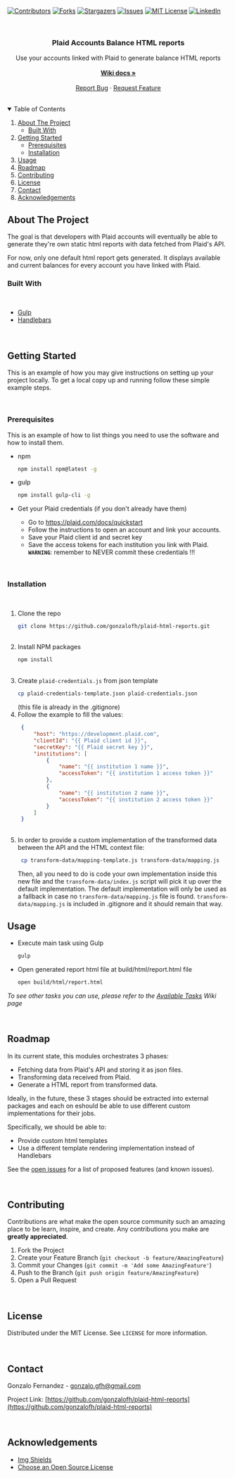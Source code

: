 <!-- PROJECT SHIELDS -->
[![Contributors][contributors-shield]][contributors-url]
[![Forks][forks-shield]][forks-url]
[![Stargazers][stars-shield]][stars-url]
[![Issues][issues-shield]][issues-url]
[![MIT License][license-shield]][license-url]
[![LinkedIn][linkedin-shield]][linkedin-url]

<!-- PROJECT LOGO -->
<br />
<p align="center">
  <h3 align="center">Plaid Accounts Balance HTML reports</h3>
  <p align="center">
    Use your accounts linked with Plaid to generate balance HTML reports
    <br/>
    <br/>
    <a href="https://github.com/gonzalofh/plaid-html-reports/wiki"><strong>Wiki docs »</strong></a>
    <br />
    <br />
    <a href="https://github.com/gonzalofh/plaid-html-reports/issues">Report Bug</a>
    ·
    <a href="https://github.com/gonzalofh/plaid-html-reports/issues">Request Feature</a>
  </p>
</p>

<br />

<!-- TABLE OF CONTENTS -->
<details open="open">
  <summary>Table of Contents</summary>
  <ol>
    <li>
      <a href="#about-the-project">About The Project</a>
      <ul>
        <li><a href="#built-with">Built With</a></li>
      </ul>
    </li>
    <li>
      <a href="#getting-started">Getting Started</a>
      <ul>
        <li><a href="#prerequisites">Prerequisites</a></li>
        <li><a href="#installation">Installation</a></li>
      </ul>
    </li>
    <li><a href="#usage">Usage</a></li>
    <li><a href="#roadmap">Roadmap</a></li>
    <li><a href="#contributing">Contributing</a></li>
    <li><a href="#license">License</a></li>
    <li><a href="#contact">Contact</a></li>
    <li><a href="#acknowledgements">Acknowledgements</a></li>
  </ol>
</details>



<!-- ABOUT THE PROJECT -->
## About The Project

The goal is that developers with Plaid accounts will eventually be able to generate they're own static html reports with data fetched from Plaid's API.

For now, only one default html report gets generated. It displays available and current balances for every account you have linked with Plaid.

### Built With
<br/>

* [Gulp](https://gulpjs.com)
* [Handlebars](https://handlebarsjs.com)

<br/>

<!-- GETTING STARTED -->
## Getting Started

This is an example of how you may give instructions on setting up your project locally.
To get a local copy up and running follow these simple example steps.

<br/>

### Prerequisites

This is an example of how to list things you need to use the software and how to install them.
* npm
  ```sh
  npm install npm@latest -g
  ```

* gulp
  ```sh
  npm install gulp-cli -g
  ```

* Get your Plaid credentials (if you don't already have them)
  - Go to https://plaid.com/docs/quickstart
  - Follow the instructions to open an account and link your accounts.
  - Save your Plaid client id and secret key
  - Save the access tokens for each institution you link with Plaid. 
  **`WARNING`**: remember to NEVER commit these credentials !!! 

<br/>

### Installation

<br/>

1. Clone the repo
   ```sh
   git clone https://github.com/gonzalofh/plaid-html-reports.git
   ```
    <br/>
2. Install NPM packages
   ```sh
   npm install
   ```
    <br/>
3. Create `plaid-credentials.js` from json template
   ```sh
   cp plaid-credentials-template.json plaid-credentials.json
   ```
   (this file is already in the .gitignore)
    <br/>
4. Follow the example to fill the values:
   ```JSON
    {
        "host": "https://development.plaid.com",
        "clientId": "{{ Plaid client id }}",
        "secretKey": "{{ Plaid secret key }}",
        "institutions": [
            {
                "name": "{{ institution 1 name }}",
                "accessToken": "{{ institution 1 access token }}"
            },
            {
                "name": "{{ institution 2 name }}", 
                "accessToken": "{{ institution 2 access token }}"
            }
        ]
    }
   ```
    <br/>
5. In order to provide a custom implementation of the transformed data between the API and the HTML context file:
   ```sh
    cp transform-data/mapping-template.js transform-data/mapping.js
   ```
    Then, all you need to do is code your own implementation inside this new file and the `transform-data/index.js` script will pick it up over the default implementation. The default implementation will only be used as a fallback in case no `transform-data/mapping.js` file is found.
    `transform-data/mapping.js` is included in .gitignore and it should remain that way. 
    <br/>

<!-- USAGE EXAMPLES -->
## Usage

* Execute main task using Gulp
   ```sh
   gulp
   ```

* Open generated report html file at build/html/report.html file 
   ```sh
   open build/html/report.html
   ```

_To see other tasks you can use, please refer to the [Available Tasks](https://github.com/gonzalofh/plaid-html-reports/wiki/Available-tasks) Wiki page_

<br/>

<!-- ROADMAP -->
## Roadmap

In its current state, this modules orchestrates 3 phases:

- Fetching data from Plaid's API and storing it as json files.
- Transforming data received from Plaid.
- Generate a HTML report from transformed data.

Ideally, in the future, these 3 stages should be extracted into external packages and each on eshould be able to use different custom implementations for their jobs.

Specifically, we should be able to: 
- Provide custom html templates
- Use a different template rendering implementation instead of Handlebars

See the [open issues](https://github.com/gonzalofh/plaid-html-reports/issues) for a list of proposed features (and known issues).

<br/>

<!-- CONTRIBUTING -->
## Contributing

Contributions are what make the open source community such an amazing place to be learn, inspire, and create. Any contributions you make are **greatly appreciated**.

1. Fork the Project
2. Create your Feature Branch (`git checkout -b feature/AmazingFeature`)
3. Commit your Changes (`git commit -m 'Add some AmazingFeature'`)
4. Push to the Branch (`git push origin feature/AmazingFeature`)
5. Open a Pull Request

<br/>

<!-- LICENSE -->
## License

Distributed under the MIT License. See `LICENSE` for more information.

<br/>

<!-- CONTACT -->
## Contact

Gonzalo Fernandez - gonzalo.gfh@gmail.com

Project Link: [https://github.com/gonzalofh/plaid-html-reports](https://github.com/gonzalofh/plaid-html-reports)

<br/>

<!-- ACKNOWLEDGEMENTS -->
## Acknowledgements
* [Img Shields](https://shields.io)
* [Choose an Open Source License](https://choosealicense.com)


<!-- MARKDOWN LINKS & IMAGES -->
<!-- https://www.markdownguide.org/basic-syntax/#reference-style-links -->

[contributors-shield]: https://img.shields.io/github/contributors/gonzalofh/plaid-html-reports.svg?style=for-the-badge
[contributors-url]: https://github.com/gonzalofh/plaid-html-reports/graphs/contributors
[forks-shield]: https://img.shields.io/github/forks/gonzalofh/plaid-html-reports?style=for-the-badge
[forks-url]: https://github.com/gonzalofh/plaid-html-reports/network/members
[stars-shield]: https://img.shields.io/github/stars/gonzalofh/plaid-html-reports?style=for-the-badge
[stars-url]: https://github.com/gonzalofh/plaid-html-reports/stargazers
[issues-shield]: https://img.shields.io/github/issues/gonzalofh/plaid-html-reports?style=for-the-badge
[issues-url]: https://github.com/gonzalofh/plaid-html-reports/issues
[license-shield]: https://img.shields.io/github/license/gonzalofh/plaid-html-reports.svg?style=for-the-badge
[license-url]: https://github.com/gonzalofh/plaid-html-reports/blob/master/LICENSE.txt
[linkedin-shield]: https://img.shields.io/badge/-LinkedIn-black.svg?style=for-the-badge&logo=linkedin&colorB=555
[linkedin-url]: https://linkedin.com/in/gonzalofh
[product-screenshot]: images/screenshot.png